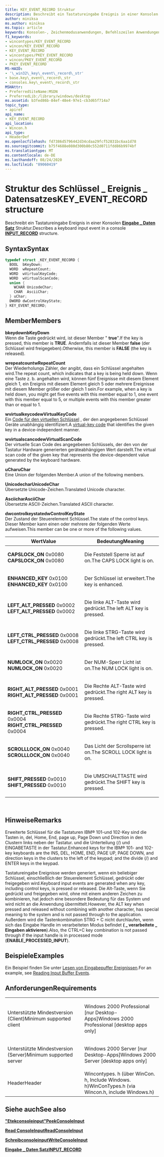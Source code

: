 ```yaml
---
title: KEY_EVENT_RECORD Struktur
description: Beschreibt ein Tastatureingabe Ereignis in einer Konsolen Eingabe \_ Daten Satzstruktur.
author: miniksa
ms.author: miniksa
ms.topic: article
keywords: Konsolen-, Zeichenmodusanwendungen, Befehlszeilen Anwendungen, Terminalanwendungen, Konsolen-API
f1_keywords:
- wincontypes/KEY_EVENT_RECORD
- wincon/KEY_EVENT_RECORD
- KEY_EVENT_RECORD
- wincontypes/PKEY_EVENT_RECORD
- wincon/PKEY_EVENT_RECORD
- PKEY_EVENT_RECORD
MS-HAID:
- '\_win32\_key\_event\_record\_str'
- base.key\_event\_record\_str
- consoles.key\_event\_record\_str
MSHAttr:
- PreferredSiteName:MSDN
- PreferredLib:/library/windows/desktop
ms.assetid: b3fed86b-84ef-48e4-97e1-cb3d65f714a7
topic_type:
- apiref
api_name:
- KEY_EVENT_RECORD
api_location:
- Wincon.h
api_type:
- HeaderDef
ms.openlocfilehash: fd7386d5796442d34cdaa29fcf52831bc6aa1d78
ms.sourcegitcommit: b75f4688e080d300b80c552d0711fdd86b9974bf
ms.translationtype: MT
ms.contentlocale: de-DE
ms.lasthandoff: 08/24/2020
ms.locfileid: "89060419"
---
```

# <a name="key_event_record-structure"></a><span data-ttu-id="f0180-104">Struktur des Schlüssel \_ Ereignis \_ Datensatzes</span><span class="sxs-lookup"><span data-stu-id="f0180-104">KEY\_EVENT\_RECORD structure</span></span>


<span data-ttu-id="f0180-105">Beschreibt ein Tastatureingabe Ereignis in einer Konsolen [**Eingabe \_ Daten Satz**](input-record-str.md) Struktur.</span><span class="sxs-lookup"><span data-stu-id="f0180-105">Describes a keyboard input event in a console [**INPUT\_RECORD**](input-record-str.md) structure.</span></span>

<a name="syntax"></a><span data-ttu-id="f0180-106">Syntax</span><span class="sxs-lookup"><span data-stu-id="f0180-106">Syntax</span></span>
------

```C
typedef struct _KEY_EVENT_RECORD {
  BOOL  bKeyDown;
  WORD  wRepeatCount;
  WORD  wVirtualKeyCode;
  WORD  wVirtualScanCode;
  union {
    WCHAR UnicodeChar;
    CHAR  AsciiChar;
  } uChar;
  DWORD dwControlKeyState;
} KEY_EVENT_RECORD;
```

<a name="members"></a><span data-ttu-id="f0180-107">Member</span><span class="sxs-lookup"><span data-stu-id="f0180-107">Members</span></span>
-------

<span data-ttu-id="f0180-108">**bkeydown**</span><span class="sxs-lookup"><span data-stu-id="f0180-108">**bKeyDown**</span></span>  
<span data-ttu-id="f0180-109">Wenn die Taste gedrückt wird, ist dieser Member " **true**".</span><span class="sxs-lookup"><span data-stu-id="f0180-109">If the key is pressed, this member is **TRUE**.</span></span> <span data-ttu-id="f0180-110">Andernfalls ist dieser Member **false** (der Schlüssel wird freigegeben).</span><span class="sxs-lookup"><span data-stu-id="f0180-110">Otherwise, this member is **FALSE** (the key is released).</span></span>

<span data-ttu-id="f0180-111">**wrepeatcount**</span><span class="sxs-lookup"><span data-stu-id="f0180-111">**wRepeatCount**</span></span>  
<span data-ttu-id="f0180-112">Der Wiederholungs Zähler, der angibt, dass ein Schlüssel angehalten wird.</span><span class="sxs-lookup"><span data-stu-id="f0180-112">The repeat count, which indicates that a key is being held down.</span></span> <span data-ttu-id="f0180-113">Wenn eine Taste z. b. angehalten wird, können fünf Ereignisse mit diesem Element gleich 1, ein Ereignis mit diesem Element gleich 5 oder mehrere Ereignisse mit diesem Member größer oder gleich 1 sein.</span><span class="sxs-lookup"><span data-stu-id="f0180-113">For example, when a key is held down, you might get five events with this member equal to 1, one event with this member equal to 5, or multiple events with this member greater than or equal to 1.</span></span>

<span data-ttu-id="f0180-114">**wvirtualkeycode**</span><span class="sxs-lookup"><span data-stu-id="f0180-114">**wVirtualKeyCode**</span></span>  
<span data-ttu-id="f0180-115">Ein [Code für den virtuellen Schlüssel](https://msdn.microsoft.com/library/windows/desktop/dd375731(v=vs.85).aspx) , der den angegebenen Schlüssel Geräte unabhängig identifiziert.</span><span class="sxs-lookup"><span data-stu-id="f0180-115">A [virtual-key code](https://msdn.microsoft.com/library/windows/desktop/dd375731(v=vs.85).aspx) that identifies the given key in a device-independent manner.</span></span>

<span data-ttu-id="f0180-116">**wvirtualscancode**</span><span class="sxs-lookup"><span data-stu-id="f0180-116">**wVirtualScanCode**</span></span>  
<span data-ttu-id="f0180-117">Der virtuelle Scan Code des angegebenen Schlüssels, der den von der Tastatur Hardware generierten geräteabhängigen Wert darstellt.</span><span class="sxs-lookup"><span data-stu-id="f0180-117">The virtual scan code of the given key that represents the device-dependent value generated by the keyboard hardware.</span></span>

<span data-ttu-id="f0180-118">**uChar**</span><span class="sxs-lookup"><span data-stu-id="f0180-118">**uChar**</span></span>  
<span data-ttu-id="f0180-119">Eine Union der folgenden Member.</span><span class="sxs-lookup"><span data-stu-id="f0180-119">A union of the following members.</span></span>

<span data-ttu-id="f0180-120">**Unicodechar**</span><span class="sxs-lookup"><span data-stu-id="f0180-120">**UnicodeChar**</span></span>  
<span data-ttu-id="f0180-121">Übersetzte Unicode-Zeichen.</span><span class="sxs-lookup"><span data-stu-id="f0180-121">Translated Unicode character.</span></span>

<span data-ttu-id="f0180-122">**Asciichar**</span><span class="sxs-lookup"><span data-stu-id="f0180-122">**AsciiChar**</span></span>  
<span data-ttu-id="f0180-123">Übersetzte ASCII-Zeichen.</span><span class="sxs-lookup"><span data-stu-id="f0180-123">Translated ASCII character.</span></span>

<span data-ttu-id="f0180-124">**dwcontrolkeystate**</span><span class="sxs-lookup"><span data-stu-id="f0180-124">**dwControlKeyState**</span></span>  
<span data-ttu-id="f0180-125">Der Zustand der Steuerelement Schlüssel.</span><span class="sxs-lookup"><span data-stu-id="f0180-125">The state of the control keys.</span></span> <span data-ttu-id="f0180-126">Dieser Member kann einen oder mehrere der folgenden Werte aufweisen.</span><span class="sxs-lookup"><span data-stu-id="f0180-126">This member can be one or more of the following values.</span></span>

<table>
<colgroup>
<col width="50%" />
<col width="50%" />
</colgroup>
<thead>
<tr class="header">
<th><span data-ttu-id="f0180-127">Wert</span><span class="sxs-lookup"><span data-stu-id="f0180-127">Value</span></span></th>
<th><span data-ttu-id="f0180-128">Bedeutung</span><span class="sxs-lookup"><span data-stu-id="f0180-128">Meaning</span></span></th>
</tr>
</thead>
<tbody>
<tr class="odd">
<td><span data-ttu-id="f0180-129"><span id="CAPSLOCK_ON"></span><span id="capslock_on"></span>
<strong>CAPSLOCK_ON</strong> 0x0080</span><span class="sxs-lookup"><span data-stu-id="f0180-129"><span id="CAPSLOCK_ON"></span><span id="capslock_on"></span>
<strong>CAPSLOCK_ON</strong> 0x0080</span></span></td>
<td><p><span data-ttu-id="f0180-130">Die Feststell Sperre ist auf on.</span><span class="sxs-lookup"><span data-stu-id="f0180-130">The CAPS LOCK light is on.</span></span></p></td>
</tr>
<tr class="even">
<td><span data-ttu-id="f0180-131"><span id="ENHANCED_KEY"></span><span id="enhanced_key"></span>
<strong>ENHANCED_KEY</strong> 0x0100</span><span class="sxs-lookup"><span data-stu-id="f0180-131"><span id="ENHANCED_KEY"></span><span id="enhanced_key"></span>
<strong>ENHANCED_KEY</strong> 0x0100</span></span></td>
<td><p><span data-ttu-id="f0180-132">Der Schlüssel ist erweitert.</span><span class="sxs-lookup"><span data-stu-id="f0180-132">The key is enhanced.</span></span></p></td>
</tr>
<tr class="odd">
<td><span data-ttu-id="f0180-133"><span id="LEFT_ALT_PRESSED"></span><span id="left_alt_pressed"></span>
<strong>LEFT_ALT_PRESSED</strong> 0x0002</span><span class="sxs-lookup"><span data-stu-id="f0180-133"><span id="LEFT_ALT_PRESSED"></span><span id="left_alt_pressed"></span>
<strong>LEFT_ALT_PRESSED</strong> 0x0002</span></span></td>
<td><p><span data-ttu-id="f0180-134">Die linke ALT-Taste wird gedrückt.</span><span class="sxs-lookup"><span data-stu-id="f0180-134">The left ALT key is pressed.</span></span></p></td>
</tr>
<tr class="even">
<td><span data-ttu-id="f0180-135"><span id="LEFT_CTRL_PRESSED"></span><span id="left_ctrl_pressed"></span>
<strong>LEFT_CTRL_PRESSED</strong> 0x0008</span><span class="sxs-lookup"><span data-stu-id="f0180-135"><span id="LEFT_CTRL_PRESSED"></span><span id="left_ctrl_pressed"></span>
<strong>LEFT_CTRL_PRESSED</strong> 0x0008</span></span></td>
<td><p><span data-ttu-id="f0180-136">Die linke STRG-Taste wird gedrückt.</span><span class="sxs-lookup"><span data-stu-id="f0180-136">The left CTRL key is pressed.</span></span></p></td>
</tr>
<tr class="odd">
<td><span data-ttu-id="f0180-137"><span id="NUMLOCK_ON"></span><span id="numlock_on"></span>
<strong>NUMLOCK_ON</strong> 0x0020</span><span class="sxs-lookup"><span data-stu-id="f0180-137"><span id="NUMLOCK_ON"></span><span id="numlock_on"></span>
<strong>NUMLOCK_ON</strong> 0x0020</span></span></td>
<td><p><span data-ttu-id="f0180-138">Der NUM-Sperr Licht ist on.</span><span class="sxs-lookup"><span data-stu-id="f0180-138">The NUM LOCK light is on.</span></span></p></td>
</tr>
<tr class="even">
<td><span data-ttu-id="f0180-139"><span id="RIGHT_ALT_PRESSED"></span><span id="right_alt_pressed"></span>
<strong>RIGHT_ALT_PRESSED</strong> 0x0001</span><span class="sxs-lookup"><span data-stu-id="f0180-139"><span id="RIGHT_ALT_PRESSED"></span><span id="right_alt_pressed"></span>
<strong>RIGHT_ALT_PRESSED</strong> 0x0001</span></span></td>
<td><p><span data-ttu-id="f0180-140">Die Rechte ALT-Taste wird gedrückt.</span><span class="sxs-lookup"><span data-stu-id="f0180-140">The right ALT key is pressed.</span></span></p></td>
</tr>
<tr class="odd">
<td><span data-ttu-id="f0180-141"><span id="RIGHT_CTRL_PRESSED"></span><span id="right_ctrl_pressed"></span>
<strong>RIGHT_CTRL_PRESSED</strong> 0x0004</span><span class="sxs-lookup"><span data-stu-id="f0180-141"><span id="RIGHT_CTRL_PRESSED"></span><span id="right_ctrl_pressed"></span>
<strong>RIGHT_CTRL_PRESSED</strong> 0x0004</span></span></td>
<td><p><span data-ttu-id="f0180-142">Die Rechte STRG-Taste wird gedrückt.</span><span class="sxs-lookup"><span data-stu-id="f0180-142">The right CTRL key is pressed.</span></span></p></td>
</tr>
<tr class="even">
<td><span data-ttu-id="f0180-143"><span id="SCROLLLOCK_ON"></span><span id="scrolllock_on"></span>
<strong>SCROLLLOCK_ON</strong> 0x0040</span><span class="sxs-lookup"><span data-stu-id="f0180-143"><span id="SCROLLLOCK_ON"></span><span id="scrolllock_on"></span>
<strong>SCROLLLOCK_ON</strong> 0x0040</span></span></td>
<td><p><span data-ttu-id="f0180-144">Das Licht der Scrollsperre ist on.</span><span class="sxs-lookup"><span data-stu-id="f0180-144">The SCROLL LOCK light is on.</span></span></p></td>
</tr>
<tr class="odd">
<td><span data-ttu-id="f0180-145"><span id="SHIFT_PRESSED"></span><span id="shift_pressed"></span>
<strong>SHIFT_PRESSED</strong> 0x0010</span><span class="sxs-lookup"><span data-stu-id="f0180-145"><span id="SHIFT_PRESSED"></span><span id="shift_pressed"></span>
<strong>SHIFT_PRESSED</strong> 0x0010</span></span></td>
<td><p><span data-ttu-id="f0180-146">Die UMSCHALTTASTE wird gedrückt.</span><span class="sxs-lookup"><span data-stu-id="f0180-146">The SHIFT key is pressed.</span></span></p></td>
</tr>
<tr class="even">
</tr>
<tr class="odd">
</tr>
<tr class="even">
</tr>
<tr class="odd">
</tr>
<tr class="even">
</tr>
<tr class="odd">
</tr>
<tr class="even">
</tr>
</tbody>
</table>

 

<a name="remarks"></a><span data-ttu-id="f0180-147">Hinweise</span><span class="sxs-lookup"><span data-stu-id="f0180-147">Remarks</span></span>
-------

<span data-ttu-id="f0180-148">Erweiterte Schlüssel für die Tastaturen IBM® 101-und 102-Key sind die Tasten in, del, Home, End, page up, Page Down und Direction in den Clustern links neben der Tastatur. und die Unterteilung (/) und EINGABETASTE in der Tastatur.</span><span class="sxs-lookup"><span data-stu-id="f0180-148">Enhanced keys for the IBM® 101- and 102-key keyboards are the INS, DEL, HOME, END, PAGE UP, PAGE DOWN, and direction keys in the clusters to the left of the keypad; and the divide (/) and ENTER keys in the keypad.</span></span>

<span data-ttu-id="f0180-149">Tastatureingabe Ereignisse werden generiert, wenn ein beliebiger Schlüssel, einschließlich der Steuerelement Schlüssel, gedrückt oder freigegeben wird.</span><span class="sxs-lookup"><span data-stu-id="f0180-149">Keyboard input events are generated when any key, including control keys, is pressed or released.</span></span> <span data-ttu-id="f0180-150">Die Alt-Taste, wenn Sie gedrückt und freigegeben wird, ohne mit einem anderen Zeichen zu kombinieren, hat jedoch eine besondere Bedeutung für das System und wird nicht an die Anwendung übermittelt.</span><span class="sxs-lookup"><span data-stu-id="f0180-150">However, the ALT key when pressed and released without combining with another character, has special meaning to the system and is not passed through to the application.</span></span> <span data-ttu-id="f0180-151">Außerdem wird die Tastenkombination STRG + C nicht durchlaufen, wenn sich das Eingabe Handle im verarbeiteten Modus befindet **( \_ verarbeitete \_ Eingaben aktivieren**).</span><span class="sxs-lookup"><span data-stu-id="f0180-151">Also, the CTRL+C key combination is not passed through if the input handle is in processed mode (**ENABLE\_PROCESSED\_INPUT**).</span></span>

<a name="examples"></a><span data-ttu-id="f0180-152">Beispiele</span><span class="sxs-lookup"><span data-stu-id="f0180-152">Examples</span></span>
--------

<span data-ttu-id="f0180-153">Ein Beispiel finden Sie unter [Lesen von Eingabepuffer Ereignissen](reading-input-buffer-events.md).</span><span class="sxs-lookup"><span data-stu-id="f0180-153">For an example, see [Reading Input Buffer Events](reading-input-buffer-events.md).</span></span>

<a name="requirements"></a><span data-ttu-id="f0180-154">Anforderungen</span><span class="sxs-lookup"><span data-stu-id="f0180-154">Requirements</span></span>
------------

<table>
<colgroup>
<col width="50%" />
<col width="50%" />
</colgroup>
<tbody>
<tr class="odd">
<td><p><span data-ttu-id="f0180-155">Unterstützte Mindestversion (Client)</span><span class="sxs-lookup"><span data-stu-id="f0180-155">Minimum supported client</span></span></p></td>
<td><p><span data-ttu-id="f0180-156">Windows 2000 Professional [nur Desktop-Apps]</span><span class="sxs-lookup"><span data-stu-id="f0180-156">Windows 2000 Professional [desktop apps only]</span></span></p></td>
</tr>
<tr class="even">
<td><p><span data-ttu-id="f0180-157">Unterstützte Mindestversion (Server)</span><span class="sxs-lookup"><span data-stu-id="f0180-157">Minimum supported server</span></span></p></td>
<td><p><span data-ttu-id="f0180-158">Windows 2000 Server [nur Desktop-Apps]</span><span class="sxs-lookup"><span data-stu-id="f0180-158">Windows 2000 Server [desktop apps only]</span></span></p></td>
</tr>
<tr class="odd">
<td><p><span data-ttu-id="f0180-159">Header</span><span class="sxs-lookup"><span data-stu-id="f0180-159">Header</span></span></p></td>
<td><span data-ttu-id="f0180-160">Wincontypes. h (über WinCon. h, Include Windows. h)</span><span class="sxs-lookup"><span data-stu-id="f0180-160">WinConTypes.h (via Wincon.h, include Windows.h)</span></span></td>
</tr>
</tbody>
</table>

## <a name="span-idsee_alsospansee-also"></a><span data-ttu-id="f0180-161"><span id="see_also"></span>Siehe auch</span><span class="sxs-lookup"><span data-stu-id="f0180-161"><span id="see_also"></span>See also</span></span>


[<span data-ttu-id="f0180-162">**"Etekconsoleinput"**</span><span class="sxs-lookup"><span data-stu-id="f0180-162">**PeekConsoleInput**</span></span>](peekconsoleinput.md)

[<span data-ttu-id="f0180-163">**Read ConsoleInput**</span><span class="sxs-lookup"><span data-stu-id="f0180-163">**ReadConsoleInput**</span></span>](readconsoleinput.md)

[<span data-ttu-id="f0180-164">**Schreibconsoleinput**</span><span class="sxs-lookup"><span data-stu-id="f0180-164">**WriteConsoleInput**</span></span>](writeconsoleinput.md)

[<span data-ttu-id="f0180-165">**Eingabe \_ Daten Satz**</span><span class="sxs-lookup"><span data-stu-id="f0180-165">**INPUT\_RECORD**</span></span>](input-record-str.md)

 

 




